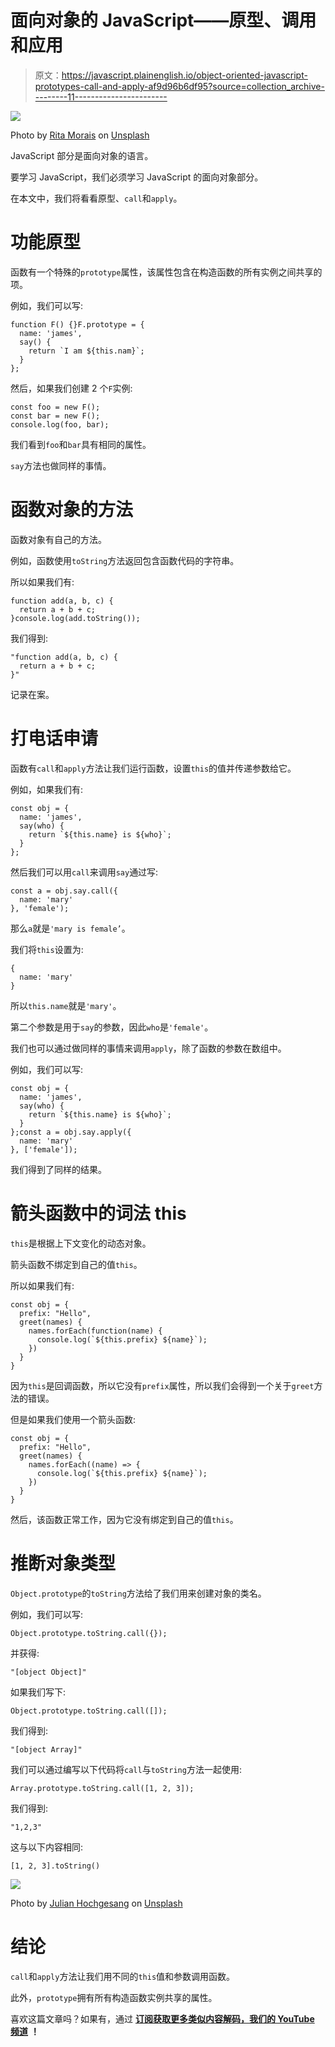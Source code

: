 # 面向对象的 JavaScript——原型、调用和应用

> 原文：<https://javascript.plainenglish.io/object-oriented-javascript-prototypes-call-and-apply-af9d96b6df95?source=collection_archive---------11----------------------->

![](img/6ecb7ea6ebb1f610be48f1e9fb23e4b1.png)

Photo by [Rita Morais](https://unsplash.com/@moraisr?utm_source=medium&utm_medium=referral) on [Unsplash](https://unsplash.com?utm_source=medium&utm_medium=referral)

JavaScript 部分是面向对象的语言。

要学习 JavaScript，我们必须学习 JavaScript 的面向对象部分。

在本文中，我们将看看原型、`call`和`apply`。

# 功能原型

函数有一个特殊的`prototype`属性，该属性包含在构造函数的所有实例之间共享的项。

例如，我们可以写:

```
function F() {}F.prototype = {
  name: 'james',
  say() {
    return `I am ${this.nam}`;
  }
};
```

然后，如果我们创建 2 个`F`实例:

```
const foo = new F();
const bar = new F();
console.log(foo, bar);
```

我们看到`foo`和`bar`具有相同的属性。

`say`方法也做同样的事情。

# 函数对象的方法

函数对象有自己的方法。

例如，函数使用`toString`方法返回包含函数代码的字符串。

所以如果我们有:

```
function add(a, b, c) {
  return a + b + c;
}console.log(add.toString());
```

我们得到:

```
"function add(a, b, c) {
  return a + b + c;
}"
```

记录在案。

# 打电话申请

函数有`call`和`apply`方法让我们运行函数，设置`this`的值并传递参数给它。

例如，如果我们有:

```
const obj = {
  name: 'james',
  say(who) {
    return `${this.name} is ${who}`;
  }
};
```

然后我们可以用`call`来调用`say`通过写:

```
const a = obj.say.call({
  name: 'mary'
}, 'female');
```

那么`a`就是`'mary is female’`。

我们将`this`设置为:

```
{
  name: 'mary'
}
```

所以`this.name`就是`'mary'`。

第二个参数是用于`say`的参数，因此`who`是`'female'`。

我们也可以通过做同样的事情来调用`apply`，除了函数的参数在数组中。

例如，我们可以写:

```
const obj = {
  name: 'james',
  say(who) {
    return `${this.name} is ${who}`;
  }
};const a = obj.say.apply({
  name: 'mary'
}, ['female']);
```

我们得到了同样的结果。

# 箭头函数中的词法 this

`this`是根据上下文变化的动态对象。

箭头函数不绑定到自己的值`this`。

所以如果我们有:

```
const obj = {
  prefix: "Hello",
  greet(names) {
    names.forEach(function(name) {
      console.log(`${this.prefix} ${name}`);
    })
  }
}
```

因为`this`是回调函数，所以它没有`prefix`属性，所以我们会得到一个关于`greet`方法的错误。

但是如果我们使用一个箭头函数:

```
const obj = {
  prefix: "Hello",
  greet(names) {
    names.forEach((name) => {
      console.log(`${this.prefix} ${name}`);
    })
  }
}
```

然后，该函数正常工作，因为它没有绑定到自己的值`this`。

# 推断对象类型

`Object.prototype`的`toString`方法给了我们用来创建对象的类名。

例如，我们可以写:

```
Object.prototype.toString.call({});
```

并获得:

```
"[object Object]"
```

如果我们写下:

```
Object.prototype.toString.call([]);
```

我们得到:

```
"[object Array]"
```

我们可以通过编写以下代码将`call`与`toString`方法一起使用:

```
Array.prototype.toString.call([1, 2, 3]);
```

我们得到:

```
"1,2,3"
```

这与以下内容相同:

```
[1, 2, 3].toString()
```

![](img/5e198f12d6383f623dc5150f714eb1c2.png)

Photo by [Julian Hochgesang](https://unsplash.com/@julianhochgesang?utm_source=medium&utm_medium=referral) on [Unsplash](https://unsplash.com?utm_source=medium&utm_medium=referral)

# 结论

`call`和`apply`方法让我们用不同的`this`值和参数调用函数。

此外，`prototype`拥有所有构造函数实例共享的属性。

喜欢这篇文章吗？如果有，通过 [**订阅获取更多类似内容解码，我们的 YouTube 频道**](https://www.youtube.com/channel/UCtipWUghju290NWcn8jhyAw) **！**